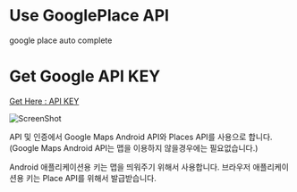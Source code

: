 # Use GooglePlace API
google place auto complete

# Get Google API KEY
[Get Here : API KEY](https://console.developers.google.com/project)

![ScreenShot](http://sangcomz.cafe24.com/eximg/apikey.png)

API 및 인증에서 Google Maps Android API와 Places API를 사용으로 합니다.
(Google Maps Android API는 맵을 이용하지 않을경우에는 필요없습니다.)

Android 애플리케이션용 키는 맵을 띄워주기 위해서 사용합니다.
브라우저 애플리케이션용 키는 Place API를 위해서 발급받습니다.
